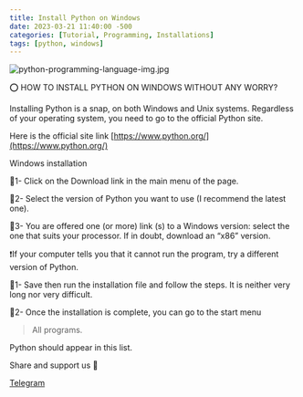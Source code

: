 ```yaml
---
title: Install Python on Windows
date: 2023-03-21 11:40:00 -500
categories: [Tutorial, Programming, Installations]
tags: [python, windows]
---
```


![python-programming-language-img.jpg](https://i.postimg.cc/6qdQSCgP/python-programming-language-img.jpg)

⭕️ HOW TO INSTALL PYTHON ON WINDOWS WITHOUT ANY WORRY?

Installing Python is a snap, on both Windows and Unix systems. Regardless of your operating system, you need to go to the official Python site.

Here is the official site link [https://www.python.org/](https://www.python.org/)

Windows installation

📌1- Click on the Download link in the main menu of the page.

📌2- Select the version of Python you want to use (I recommend the latest one).

📌3- You are offered one (or more) link (s) to a Windows version: select the one that suits your processor. If in doubt, download an “x86” version.

❗️If your computer tells you that it cannot run the program, try a different version of Python.

📌1- Save then run the installation file and follow the steps. It is neither very long nor very difficult.

📌2- Once the installation is complete, you can go to the
start menu

> All programs.

Python should appear in this list.

Share and support us 💜

[Telegram](https://t.me/pcdrills/)